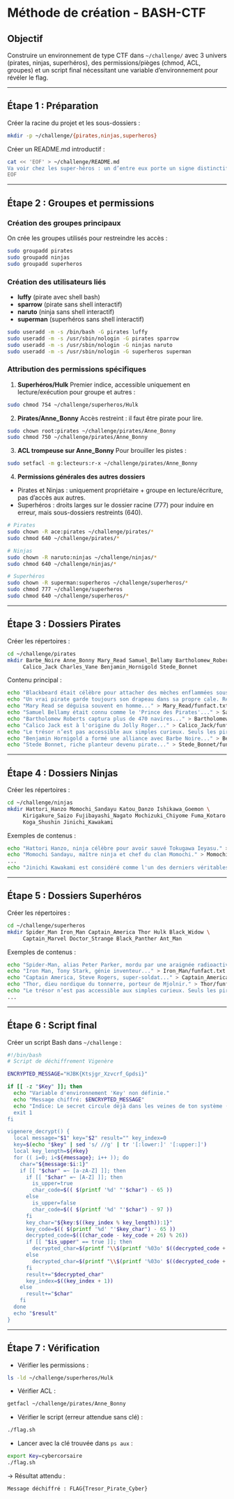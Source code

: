 # Méthode de création - BASH-CTF

## Objectif
Construire un environnement de type CTF dans `~/challenge/` avec 3 univers (pirates, ninjas, superhéros), des permissions/pièges (chmod, ACL, groupes) et un script final nécessitant une variable d’environnement pour révéler le flag.

---

## Étape 1 : Préparation
Créer la racine du projet et les sous-dossiers :
```bash
mkdir -p ~/challenge/{pirates,ninjas,superheros}
```
Créer un README.md introductif :
```bash
cat << 'EOF' > ~/challenge/README.md
Va voir chez les super-héros : un d’entre eux porte un signe distinctif. 
EOF
```
---

## Étape 2 : Groupes et permissions
### Création des groupes principaux
On crée les groupes utilisés pour restreindre les accès :

```bash
sudo groupadd pirates
sudo groupadd ninjas
sudo groupadd superheros
```

### Création des utilisateurs liés
* **luffy** (pirate avec shell bash)
* **sparrow** (pirate sans shell interactif)
* **naruto** (ninja sans shell interactif)
* **superman** (superhéros sans shell interactif)

```bash
sudo useradd -m -s /bin/bash -G pirates luffy
sudo useradd -m -s /usr/sbin/nologin -G pirates sparrow 
sudo useradd -m -s /usr/sbin/nologin -G ninjas naruto
sudo useradd -m -s /usr/sbin/nologin -G superheros superman 
```

### Attribution des permissions spécifiques
1. **Superhéros/Hulk**
   Premier indice, accessible uniquement en lecture/exécution pour groupe et autres :
```bash
sudo chmod 754 ~/challenge/superheros/Hulk
```

2. **Pirates/Anne\_Bonny**
   Accès restreint : il faut être pirate pour lire.
```bash
sudo chown root:pirates ~/challenge/pirates/Anne_Bonny
sudo chmod 750 ~/challenge/pirates/Anne_Bonny
```

3. **ACL trompeuse sur Anne\_Bonny**
   Pour brouiller les pistes :
```bash
sudo setfacl -m g:lecteurs:r-x ~/challenge/pirates/Anne_Bonny
```

4. **Permissions générales des autres dossiers**
* Pirates et Ninjas : uniquement propriétaire + groupe en lecture/écriture, pas d’accès aux autres.
* Superhéros : droits larges sur le dossier racine (777) pour induire en erreur, mais sous-dossiers restreints (640).

```bash
# Pirates
sudo chown -R ace:pirates ~/challenge/pirates/*
sudo chmod 640 ~/challenge/pirates/*

# Ninjas
sudo chown -R naruto:ninjas ~/challenge/ninjas/*
sudo chmod 640 ~/challenge/ninjas/*

# Superhéros
sudo chown -R superman:superheros ~/challenge/superheros/*
sudo chmod 777 ~/challenge/superheros
sudo chmod 640 ~/challenge/superheros/*
```
---

## Étape 3 : Dossiers Pirates
Créer les répertoires :
```bash
cd ~/challenge/pirates
mkdir Barbe_Noire Anne_Bonny Mary_Read Samuel_Bellamy Bartholomew_Roberts \
     Calico_Jack Charles_Vane Benjamin_Hornigold Stede_Bonnet
```

Contenu principal :
```bash
echo "Blackbeard était célèbre pour attacher des mèches enflammées sous son chapeau pour effrayer ses ennemis." > Barbe_Noire/funfact.txt
echo "Un vrai pirate garde toujours son drapeau dans sa propre cale. Retourne à ton logis et hisse-le haut." > Anne_Bonny/funfact.txt
echo "Mary Read se déguisa souvent en homme..." > Mary_Read/funfact.txt
echo "Samuel Bellamy était connu comme le 'Prince des Pirates'..." > Samuel_Bellamy/funfact.txt
echo "Bartholomew Roberts captura plus de 470 navires..." > Bartholomew_Roberts/funfact.txt
echo "Calico Jack est à l'origine du Jolly Roger..." > Calico_Jack/funfact.txt
echo "Le trésor n’est pas accessible aux simples curieux. Seuls les pirates peuvent ouvrir la voie." > Charles_Vane/funfact.txt
echo "Benjamin Hornigold a formé une alliance avec Barbe Noire..." > Benjamin_Hornigold/funfact.txt
echo "Stede Bonnet, riche planteur devenu pirate..." > Stede_Bonnet/funfact.txt
```

---

## Étape 4 : Dossiers Ninjas
Créer les répertoires :
```bash
cd ~/challenge/ninjas
mkdir Hattori_Hanzo Momochi_Sandayu Katou_Danzo Ishikawa_Goemon \
     Kirigakure_Saizo Fujibayashi_Nagato Mochizuki_Chiyome Fuma_Kotaro \
     Koga_Shushin Jinichi_Kawakami
```

Exemples de contenus :
```bash
echo "Hattori Hanzo, ninja célèbre pour avoir sauvé Tokugawa Ieyasu." > Hattori_Hanzo/funfact.txt
echo "Momochi Sandayu, maître ninja et chef du clan Momochi." > Momochi_Sandayu/funfact.txt
...
echo "Jinichi Kawakami est considéré comme l'un des derniers véritables ninjas." > Jinichi_Kawakami/funfact.txt
```

---

## Étape 5 : Dossiers Superhéros
Créer les répertoires :
```bash
cd ~/challenge/superheros
mkdir Spider_Man Iron_Man Captain_America Thor Hulk Black_Widow \
     Captain_Marvel Doctor_Strange Black_Panther Ant_Man
```

Exemples de contenus :
```bash
echo "Spider-Man, alias Peter Parker, mordu par une araignée radioactive." > Spider_Man/funfact.txt
echo "Iron Man, Tony Stark, génie inventeur..." > Iron_Man/funfact.txt
echo "Captain America, Steve Rogers, super-soldat..." > Captain_America/funfact.txt
echo "Thor, dieu nordique du tonnerre, porteur de Mjolnir." > Thor/funfact.txt
echo "Le trésor n’est pas accessible aux simples curieux. Seuls les pirates peuvent ouvrir la voie." > Hulk/funfact.txt
...
```

---
## Étape 6 : Script final
Créer un script Bash dans `~/challenge` :
```bash
#!/bin/bash
# Script de déchiffrement Vigenère

ENCRYPTED_MESSAGE="HJBK{Ktsjgr_Xzvcrf_Gpdsi}"

if [[ -z "$Key" ]]; then
  echo "Variable d'environnement 'Key' non définie."
  echo "Message chiffré: $ENCRYPTED_MESSAGE"
  echo "Indice: Le secret circule déjà dans les veines de ton système (regarde l>
  exit 1
fi

vigenere_decrypt() {
  local message="$1" key="$2" result="" key_index=0
  key=$(echo "$key" | sed 's/ //g' | tr '[:lower:]' '[:upper:]')
  local key_length=${#key}
  for (( i=0; i<${#message}; i++ )); do
    char="${message:$i:1}"
    if [[ "$char" =~ [a-zA-Z] ]]; then
      if [[ "$char" =~ [A-Z] ]]; then
        is_upper=true
        char_code=$(( $(printf '%d' "'$char") - 65 ))
      else
        is_upper=false
        char_code=$(( $(printf '%d' "'$char") - 97 ))
      fi
      key_char="${key:$((key_index % key_length)):1}"
      key_code=$(( $(printf '%d' "'$key_char") - 65 ))
      decrypted_code=$(((char_code - key_code + 26) % 26))
      if [[ "$is_upper" == true ]]; then
        decrypted_char=$(printf "\\$(printf '%03o' $((decrypted_code + 65)))")
      else
        decrypted_char=$(printf "\\$(printf '%03o' $((decrypted_code + 97)))")
      fi
      result+="$decrypted_char"
      key_index=$((key_index + 1))
    else
      result+="$char"
    fi
  done
  echo "$result"
}
```

---
## Étape 7 : Vérification
* Vérifier les permissions :
```bash
ls -ld ~/challenge/superheros/Hulk
```
* Vérifier ACL :
```bash
getfacl ~/challenge/pirates/Anne_Bonny
```
* Vérifier le script (erreur attendue sans clé) :
```bash
./flag.sh
```
* Lancer avec la clé trouvée dans `ps aux` :
```bash
export Key=cybercorsaire
./flag.sh
```

→ Résultat attendu :
```
Message déchiffré : FLAG{Tresor_Pirate_Cyber}
```
